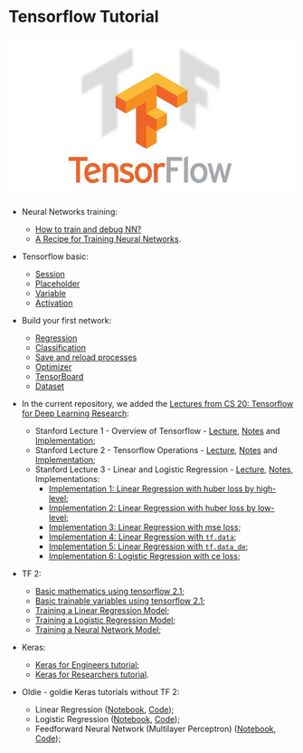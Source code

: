 # Tensorflow Tutorial 

![Screenshot](images/tf.jpeg)

* Neural Networks training:
  *  <A href='https://github.com/cciprianmihai/Tensorflow-Tutorial/blob/master/Train%20proper%20NN.pdf'>How to train and debug NN?</A>
  *  <A href='http://karpathy.github.io/2019/04/25/recipe/'>A Recipe for Training Neural Networks</A>.
 
* Tensorflow basic: 
  * [Session](11_session.py)
  * [Placeholder](12_placeholder.py)
  * [Variable](13_variable.py)
  * [Activation](14_activation.py)
  
* Build your first network:
  * [Regression](21_regression.py)
  * [Classification](22_classification.py)
  * [Save and reload processes](23_save_reload.py)
  * [Optimizer](24_optimizer.py)
  * [TensorBoard](25_tensorboard.py)
  * [Dataset](26_dataset.py)

* In the current repository, we added the [Lectures from CS 20: Tensorflow for Deep Learning Research](http://web.stanford.edu/class/cs20si/):
  * Stanford Lecture 1 - Overview of Tensorflow - [Lecture](https://github.com/cciprianmihai/Tensorflow-Tutorial/blob/master/Stanford%20Lecture%201%20-%20Overview%20of%20Tensorflow/Lecture%20-%20Overview%20of%20Tensorflow.pdf), [Notes](https://github.com/cciprianmihai/Tensorflow-Tutorial/blob/master/Stanford%20Lecture%201%20-%20Overview%20of%20Tensorflow/Notes%20-%20Overview%20of%20Tensorflow.pdf) and <A href='http://nbviewer.ipython.org/github/cciprianmihai/Tensorflow-Tutorial/blob/master/Stanford%20Lecture%201%20-%20Overview%20of%20Tensorflow/Overview%20of%20Tensorflow.ipynb'>Implementation</A>;
  * Stanford Lecture 2 - Tensorflow Operations - [Lecture](https://github.com/cciprianmihai/Tensorflow-Tutorial/blob/master/Stanford%20Lecture%202%20-%20Tensorflow%20Operations/Lecture%20-%20Tensorflow%20Operations.pdf), [Notes](https://github.com/cciprianmihai/Tensorflow-Tutorial/blob/master/Stanford%20Lecture%202%20-%20Tensorflow%20Operations/Notes%20-%20Tensorflow%20Operations.pdf) and <A href='http://nbviewer.ipython.org/github/cciprianmihai/Tensorflow-Tutorial/blob/master/Stanford%20Lecture%202%20-%20Tensorflow%20Operations/Tensorflow%20Operations.ipynb'>Implementation</A>;
   * Stanford Lecture 3 - Linear and Logistic Regression - [Lecture](https://github.com/cciprianmihai/Tensorflow-Tutorial/blob/master/Stanford%20Lecture%203%20-%20Linear%20and%20Logistic%20Regression/Lecture%20-%20Linear%20and%20Logistic%20Regression.pdf), [Notes](https://github.com/cciprianmihai/Tensorflow-Tutorial/blob/master/Stanford%20Lecture%203%20-%20Linear%20and%20Logistic%20Regression/Notes%20-%20Linear%20and%20Logistic%20Regression.pdf), Implementations:
      * <A href='http://nbviewer.ipython.org/github/cciprianmihai/Tensorflow-Tutorial/blob/master/Stanford%20Lecture%203%20-%20Linear%20and%20Logistic%20Regression/Linear%20Regression%20with%20huber%20loss%20by%20high%20level.ipynb'>Implementation 1: Linear Regression with huber loss by high-level</A>;
      * <A href='http://nbviewer.ipython.org/github/cciprianmihai/Tensorflow-Tutorial/blob/master/Stanford%20Lecture%203%20-%20Linear%20and%20Logistic%20Regression/Linear%20Regression%20with%20huber%20loss%20by%20low%20level.ipynb'>Implementation 2: Linear Regression with huber loss by low-level</A>;
      * <A href='http://nbviewer.ipython.org/github/cciprianmihai/Tensorflow-Tutorial/blob/master/Stanford%20Lecture%203%20-%20Linear%20and%20Logistic%20Regression/Linear%20Regression%20with%20mse%20loss.ipynb'>Implementation 3: Linear Regression with mse loss</A>;
      * <A href='http://nbviewer.ipython.org/github/cciprianmihai/Tensorflow-Tutorial/blob/master/Stanford%20Lecture%203%20-%20Linear%20and%20Logistic%20Regression/Linear%20Regression%20with%20tf.data.ipynb'>Implementation 4: Linear Regression with `tf.data`</A>;
      * <A href='http://nbviewer.ipython.org/github/cciprianmihai/Tensorflow-Tutorial/blob/master/Stanford%20Lecture%203%20-%20Linear%20and%20Logistic%20Regression/Linear%20Regression%20with%20tf.data_de.ipynb'>Implementation 5: Linear Regression with `tf.data_de`</A>;
     * <A href='http://nbviewer.ipython.org/github/cciprianmihai/Tensorflow-Tutorial/blob/master/Stanford%20Lecture%203%20-%20Linear%20and%20Logistic%20Regression/Logistic%20Regression%20with%20ce%20loss.ipynb'>Implementation 6: Logistic Regression with ce loss</A>;
    
* TF 2:
  * <A href='http://nbviewer.ipython.org/github/cciprianmihai/Tensorflow-Tutorial/blob/master/tf%202/Basic%20mathematics%20using%20tensorflow%202.1.ipynb'>Basic mathematics using tensorflow 2.1</A>;
  * <A href='http://nbviewer.ipython.org/github/cciprianmihai/Tensorflow-Tutorial/blob/master/tf%202/Basic%20trainable%20variables%20using%20tensorflow%202.1.ipynb'>Basic trainable variables using tensorflow 2.1</A>;
  * <A href='http://nbviewer.ipython.org/github/cciprianmihai/Tensorflow-Tutorial/blob/master/tf%202/Training%20a%20Linear%20Regression%20Model.ipynb'>Training a Linear Regression Model</A>;
  * <A href='http://nbviewer.ipython.org/github/cciprianmihai/Tensorflow-Tutorial/blob/master/tf%202/Training%20a%20Logistic%20Regression%20Model.ipynb'> Training a Logistic Regression Model</A>;
  * <A href='http://nbviewer.ipython.org/github/cciprianmihai/Tensorflow-Tutorial/blob/master/tf%202/Training%20a%20Neural%20Network.ipynb'> Training a Neural Network Model</A>;
  
* Keras:
  * <A href='http://nbviewer.ipython.org/github/cciprianmihai/Tensorflow-Tutorial/blob/master/keras/%5Bkeras_io%5D_Intro_to_Keras_for_Engineers.ipynb'> Keras for Engineers tutorial</A>;
  * <A href='http://nbviewer.ipython.org/github/cciprianmihai/Tensorflow-Tutorial/blob/master/keras/%5Bkeras_io%5D_Intro_to_Keras_for_Researchers.ipynb'> Keras for Researchers tutorial</A>.
  
* Oldie - goldie Keras tutorials without TF 2:
  * Linear Regression (<A href='http://nbviewer.ipython.org/github/cciprianmihai/Tensorflow-Tutorial/blob/master/Oldie%20-%20goldie%20Keras/01_linear_regression.ipynb'>Notebook</A>, <A href='https://github.com/cciprianmihai/Tensorflow-Tutorial/blob/master/Oldie%20-%20goldie%20Keras/01_linear_regression.py'>Code</A>);
  * Logistic Regression (<A href='http://nbviewer.ipython.org/github/cciprianmihai/Tensorflow-Tutorial/blob/master/Oldie%20-%20goldie%20Keras/02_logistic_regression.ipynb'>Notebook</A>, <A href='https://github.com/cciprianmihai/Tensorflow-Tutorial/blob/master/Oldie%20-%20goldie%20Keras/02_logistic_regression.py'>Code</A>);
  * Feedforward Neural Network (Multilayer Perceptron) (<A href='http://nbviewer.ipython.org/github/cciprianmihai/Tensorflow-Tutorial/blob/master/Oldie%20-%20goldie%20Keras/03_net.ipynb'>Notebook</A>, <A href='https://github.com/cciprianmihai/Tensorflow-Tutorial/blob/master/Oldie%20-%20goldie%20Keras/02_logistic_regression.py'>Code</A>);
  
  
  
  
  

